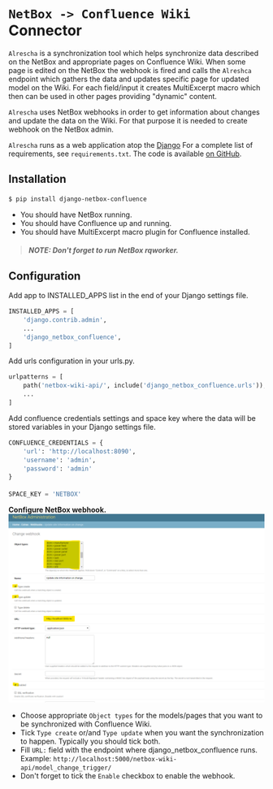 `NetBox -> Confluence Wiki` Connector
=====================================

`Alrescha` is a synchronization tool which helps synchronize data described on the NetBox and appropriate pages on
Confluence Wiki.
When some page is edited on the NetBox the webhook is fired and calls the `Alreshca` endpoint which gathers the data
 and updates specific page for updated model on the Wiki. For each field/input it creates MultiExcerpt macro
  which then can be used in other pages providing "dynamic" content.

`Alrescha` uses NetBox webhooks in order to get information about changes and update the data on the Wiki.
For that purpose it is needed to create webhook on the NetBox admin.

`Alrescha` runs as a web application atop the [Django](https://www.djangoproject.com/)
For a complete list of requirements, see `requirements.txt`. The code is available [on GitHub](https://github.com/hovodab/alrescha).


## Installation

```bash
$ pip install django-netbox-confluence
```

- You should have NetBox running.
- You should have Confluence up and running.
- You should have MultiExcerpt macro plugin for Confluence installed.

> ##### *NOTE: Don't forget to run NetBox rqworker.*

## Configuration

Add app to INSTALLED_APPS list in the end of your Django settings file.
```python
INSTALLED_APPS = [
    'django.contrib.admin',
    ...
    'django_netbox_confluence',
]
```

Add urls configuration in your urls.py.
```python
urlpatterns = [
    path('netbox-wiki-api/', include('django_netbox_confluence.urls')),
    ...
]
```

Add confluence credentials settings and space key where the data will be stored variables in your Django settings file.
```python
CONFLUENCE_CREDENTIALS = {
    'url': 'http://localhost:8090',
    'username': 'admin',
    'password': 'admin'
}

SPACE_KEY = 'NETBOX'
```

**Configure NetBox webhook.**
![Alt text](deploy/docs/netbox_config.png?raw=true "Optional Title")

- Choose appropriate `Object types` for the models/pages that you want to be synchronized with Confluence Wiki.
- Tick `Type create` or/and `Type update` when you want the synchronization to happen. Typically you should tick both.
- Fill `URL:` field with the endpoint where django_netbox_confluence runs. Example: `http://localhost:5000/netbox-wiki-api/model_change_trigger/`
- Don't forget to tick the `Enable` checkbox to enable the webhook.
